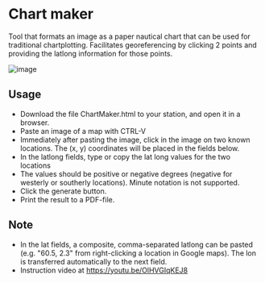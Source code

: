 # Chart maker
Tool that formats an image as a paper nautical chart that can be used for traditional chartplotting. Facilitates georeferencing by clicking 2 points and providing the latlong information for those points.

![image](https://user-images.githubusercontent.com/17980560/162079951-bb59a4f0-94f2-4653-be89-0e3fe05b9241.png)

## Usage 
- Download the file ChartMaker.html to your station, and open it in a browser.
- Paste an image of a map with CTRL-V
- Immediately after pasting the image, click in the image on two known locations. The (x, y) coordinates will be placed in the fields below.
- In the latlong fields, type or copy the lat long values for the two locations
- The values should be positive or negative degrees (negative for westerly or southerly locations). Minute notation is not supported.
- Click the generate button.
- Print the result to a PDF-file.

## Note
- In the lat fields, a composite, comma-separated latlong can be pasted (e.g. "60.5, 2.3" from right-clicking a location in Google maps). The lon is transferred automatically to the next field.
- Instruction video at https://youtu.be/OlHVGIqKEJ8
